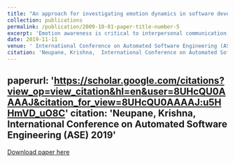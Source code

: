 ```yaml
---
title: "An approach for investigating emotion dynamics in software development"
collection: publications
permalink: /publication/2009-10-01-paper-title-number-5
excerpt: 'Emotion awareness is critical to interpersonal communication, including that in software development. The SE community has studied emotion in software development using isolated emotion states but it has not considered the dynamic nature of emotion.To investigate the emotion dynamics, SE community needs an effective approach. In this paper, we propose such an approach which can automatically collect project teams communication records, identify the emotions and their intensities in them, model the emotion dynamics into time series, and provide efficient data management. We demonstrate that this approach can provide end to end support for various emotion awareness research and practices through automated data collection, modeling, storage, analysis, and presentation using the IPythons project data on GitHub.'
date: 2019-11-11
venue: ' International Conference on Automated Software Engineering (ASE) '
citation: 'Neupane, Krishna,  International Conference on Automated Software Engineering (ASE) 2019'
---
```

paperurl: 'https://scholar.google.com/citations?view_op=view_citation&hl=en&user=8UHcQU0AAAAJ&citation_for_view=8UHcQU0AAAAJ:u5HHmVD_uO8C'
citation: 'Neupane, Krishna,  International Conference on Automated Software Engineering (ASE) 2019'
---

[Download paper here](https://scholar.google.com/citations?view_op=view_citation&hl=en&user=8UHcQU0AAAAJ&citation_for_view=8UHcQU0AAAAJ:u5HHmVD_uO8C)
